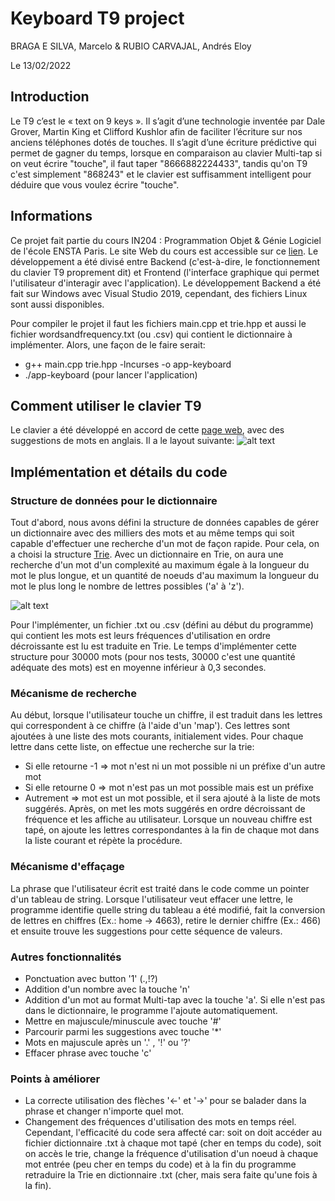 # Keyboard T9 project

BRAGA E SILVA, Marcelo & RUBIO CARVAJAL, Andrés Eloy

Le 13/02/2022
## Introduction
Le T9 c’est le « text on 9 keys ». Il s’agit d’une technologie inventée par Dale Grover, Martin King et Clifford Kushlor afin de faciliter l’écriture sur nos anciens téléphones dotés de touches. Il s’agit d’une écriture prédictive qui permet de gagner du temps, lorsque en comparaison au clavier Multi-tap si on veut écrire "touche", il faut taper "8666882224433", tandis qu'on T9 c'est simplement "868243" et le clavier est suffisamment intelligent pour déduire que vous voulez écrire "touche".
## Informations

Ce projet fait partie du cours IN204 : Programmation Objet & Génie Logiciel de l'école ENSTA Paris. Le site Web du cours est accessible sur ce [lien](https://perso.ensta-paris.fr/~bmonsuez/Cours/doku.php?id=in204).
Le développement a été divisé entre Backend (c'est-à-dire, le fonctionnement du clavier T9 proprement dit) et Frontend (l'interface graphique qui permet l'utilisateur d'interagir avec l'application).
Le développement Backend a été fait sur Windows avec Visual Studio 2019, cependant, des fichiers Linux sont aussi disponibles.

Pour compiler le projet il faut les fichiers main.cpp et trie.hpp et aussi le fichier wordsandfrequency.txt (ou .csv) qui contient le dictionnaire à implémenter. Alors, une façon de le faire serait:
- g++ main.cpp trie.hpp -lncurses -o app-keyboard
- ./app-keyboard (pour lancer l'application)

## Comment utiliser le clavier T9

Le clavier a été développé en accord de cette [page web](https://en.wikipedia.org/wiki/T9_(predictive_text)), avec des suggestions de mots en anglais. Il a le layout suivante:
![alt text](https://drive.google.com/file/d/1pZfTdZC8S2MXIJQKuwUqFvLRepHsPInS/view?usp=sharing)
  
  ## Implémentation et détails du code
  
  ### Structure de données pour le dictionnaire
  Tout d'abord, nous avons défini la structure de données capables de gérer un dictionnaire avec des milliers des mots et au même
  temps qui soit capable d'effectuer une recherche d'un mot de façon rapide. Pour cela, on a choisi la structure [Trie](https://en.wikipedia.org/wiki/Trie).
  Avec un dictionnaire en Trie, on aura une recherche d'un mot d'un complexité au maximum égale à la longueur du mot le plus longue, et un quantité de noeuds 
  d'au maximum la longueur du mot le plus long le nombre de lettres possibles ('a' à 'z').
  
  ![alt text](https://camo.githubusercontent.com/8487a43200d8d4c9993154623868caa74143367eaa240b1e2d67dbfb5d7d1d2c/68747470733a2f2f342e62702e626c6f6773706f742e636f6d2f2d474e5763354b554d4759632f5741736b502d4548464b492f4141414141414141457a342f3879696b7863326e69596779714830465746616671355554705f6b554b364f3541434c63422f73313630302f5472696544617461537472756374757265496d706c2e706e67)
  
  Pour l'implémenter, un fichier .txt ou .csv (défini au début du programme) qui contient les mots est leurs fréquences d'utilisation en ordre décroissante est lu est traduite en Trie. 
  Le temps d'implémenter cette structure pour 30000 mots (pour nos tests, 30000 c'est une quantité adéquate des mots) est en moyenne inférieur à 0,3 secondes.

  
  ### Mécanisme de recherche
  Au début, lorsque l'utilisateur touche un chiffre, il est traduit dans les lettres qui correspondent à ce chiffre (à l'aide d'un 'map'). Ces lettres sont ajoutées à une liste des mots courants, initialement vides.
  Pour chaque lettre dans cette liste, on effectue une recherche sur la trie:
  - Si elle retourne -1 => mot n'est ni un mot possible ni un préfixe d'un autre mot
  - Si elle retourne  0 => mot n'est pas un mot possible mais est un préfixe
  - Autrement           => mot est un mot possible, et il sera ajouté à la liste de mots suggérés.
  Après, on met les mots suggérés en ordre décroissant de fréquence et les affiche au utilisateur. Lorsque un nouveau chiffre est tapé, on ajoute les lettres correspondantes à la fin de chaque mot dans la liste courant et répète la procédure.
  
  ### Mécanisme d'effaçage
  La phrase que l'utilisateur écrit est traité dans le code comme un pointer d'un tableau de string. Lorsque l'utilisateur veut effacer une lettre, le programme identifie
  quelle string du tableau a été modifié, fait la conversion de lettres en chiffres (Ex.: home -> 4663), retire le dernier chiffre (Ex.: 466) et ensuite trouve les suggestions 
  pour cette séquence de valeurs.

### Autres fonctionnalités
  - Ponctuation avec button '1' (.,!?)
  - Addition d'un nombre avec la touche 'n'
  - Addition d'un mot au format Multi-tap avec la touche 'a'. Si elle n'est pas dans le dictionnaire, le programme l'ajoute automatiquement.
  - Mettre en majuscule/minuscule avec touche '#'
  - Parcourir parmi les suggestions avec touche '*'
  - Mots en majuscule après un '.' , '!' ou '?'
  - Effacer phrase avec touche 'c'

 ### Points à améliorer
 - La correcte utilisation des flèches '<-' et '->' pour se balader dans la phrase et changer n'importe quel mot.
 - Changement des fréquences d'utilisation des mots en temps réel. Cependant, l'efficacité du code sera affecté car: soit on doit accéder au fichier dictionnaire .txt à chaque mot tapé (cher en temps du code), soit on accès le trie, change la fréquence d'utilisation d'un noeud à chaque mot entrée (peu cher en temps du code) et à la fin du programme retraduire la Trie en dictionnaire .txt (cher, mais sera faite qu'une fois à la fin).

  
  
